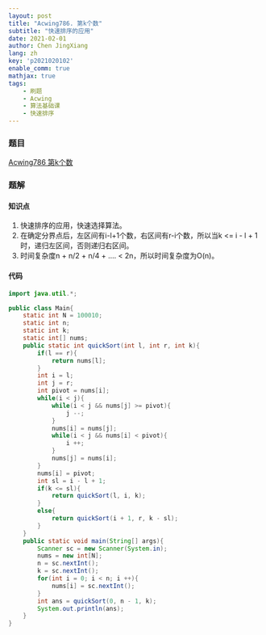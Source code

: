 ```yaml
---
layout: post
title: "Acwing786. 第k个数"
subtitle: "快速排序的应用"
date: 2021-02-01
author: Chen JingXiang
lang: zh
key: 'p2021020102'
enable_comm: true
mathjax: true
tags:
    - 刷题
    - Acwing
    - 算法基础课
    - 快速排序
---
```


### 题目

[Acwing786 第k个数](https://www.acwing.com/problem/content/788/)

### 题解

#### 知识点

1. 快速排序的应用，快速选择算法。
2. 在确定分界点后，左区间有i-l+1个数，右区间有r-i个数，所以当k <= i - l + 1时，递归左区间，否则递归右区间。
3. 时间复杂度n + n/2 + n/4 + .... < 2n，所以时间复杂度为O(n)。

#### 代码

```java
import java.util.*;

public class Main{
    static int N = 100010;
    static int n;
    static int k;
    static int[] nums;
    public static int quickSort(int l, int r, int k){
        if(l == r){
            return nums[l];
        }
        int i = l;
        int j = r;
        int pivot = nums[i];
        while(i < j){
            while(i < j && nums[j] >= pivot){
                j --;
            }
            nums[i] = nums[j];
            while(i < j && nums[i] < pivot){
                i ++;
            }
            nums[j] = nums[i];
        }
        nums[i] = pivot;
        int sl = i - l + 1;
        if(k <= sl){
            return quickSort(l, i, k);
        }
        else{
            return quickSort(i + 1, r, k - sl);
        }
    }
    public static void main(String[] args){
        Scanner sc = new Scanner(System.in);
        nums = new int[N];
        n = sc.nextInt();
        k = sc.nextInt();
        for(int i = 0; i < n; i ++){
            nums[i] = sc.nextInt();
        }
        int ans = quickSort(0, n - 1, k);
        System.out.println(ans);
    }
}
```



